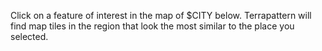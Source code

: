 Click on a feature of interest in the map of $CITY below. Terrapattern will find map tiles in the region that look the most similar to the place you selected. 